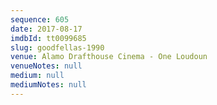 ```yaml
---
sequence: 605
date: 2017-08-17
imdbId: tt0099685
slug: goodfellas-1990
venue: Alamo Drafthouse Cinema - One Loudoun
venueNotes: null
medium: null
mediumNotes: null
---
```

